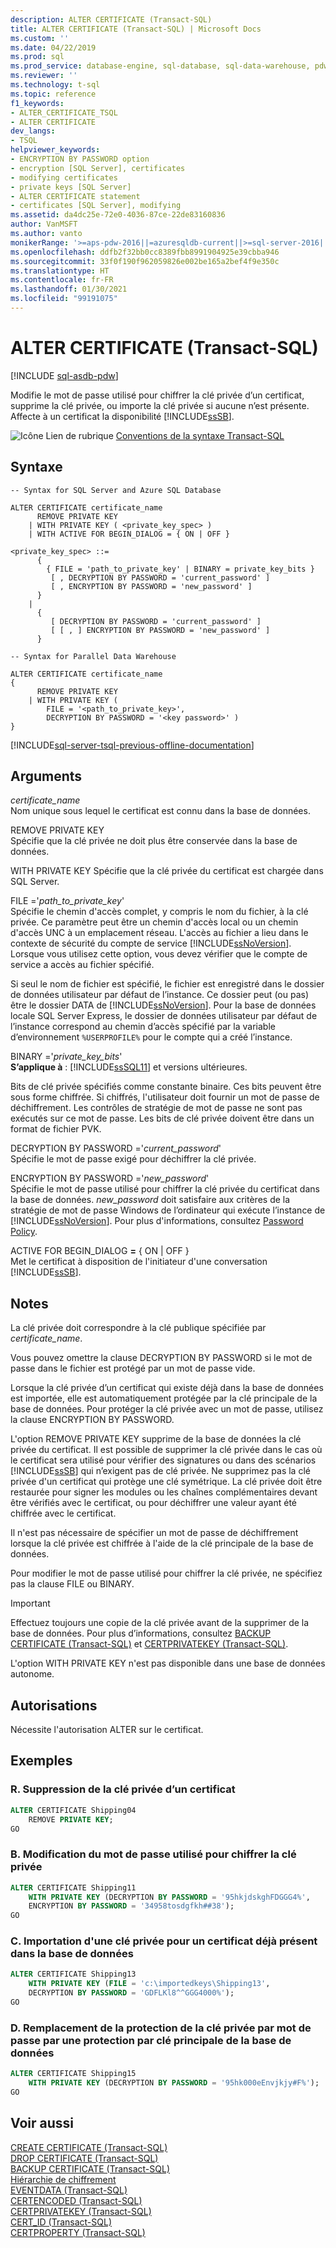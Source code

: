 ```yaml
---
description: ALTER CERTIFICATE (Transact-SQL)
title: ALTER CERTIFICATE (Transact-SQL) | Microsoft Docs
ms.custom: ''
ms.date: 04/22/2019
ms.prod: sql
ms.prod_service: database-engine, sql-database, sql-data-warehouse, pdw
ms.reviewer: ''
ms.technology: t-sql
ms.topic: reference
f1_keywords:
- ALTER_CERTIFICATE_TSQL
- ALTER CERTIFICATE
dev_langs:
- TSQL
helpviewer_keywords:
- ENCRYPTION BY PASSWORD option
- encryption [SQL Server], certificates
- modifying certificates
- private keys [SQL Server]
- ALTER CERTIFICATE statement
- certificates [SQL Server], modifying
ms.assetid: da4dc25e-72e0-4036-87ce-22de83160836
author: VanMSFT
ms.author: vanto
monikerRange: '>=aps-pdw-2016||=azuresqldb-current||>=sql-server-2016||>=sql-server-linux-2017||=azuresqldb-mi-current'
ms.openlocfilehash: ddfb2f32bb0cc8389fbb8991904925e39cbba946
ms.sourcegitcommit: 33f0f190f962059826e002be165a2bef4f9e350c
ms.translationtype: HT
ms.contentlocale: fr-FR
ms.lasthandoff: 01/30/2021
ms.locfileid: "99191075"
---
```

# <a name="alter-certificate-transact-sql"></a>ALTER CERTIFICATE (Transact-SQL)

[!INCLUDE [sql-asdb-pdw](../../includes/applies-to-version/sql-asdb-pdw.md)]

  Modifie le mot de passe utilisé pour chiffrer la clé privée d’un certificat, supprime la clé privée, ou importe la clé privée si aucune n’est présente. Affecte à un certificat la disponibilité [!INCLUDE[ssSB](../../includes/sssb-md.md)].  
  
 ![Icône Lien de rubrique](../../database-engine/configure-windows/media/topic-link.gif "Icône du lien de rubrique") [Conventions de la syntaxe Transact-SQL](../../t-sql/language-elements/transact-sql-syntax-conventions-transact-sql.md)  
  
## <a name="syntax"></a>Syntaxe  
  
```syntaxsql
-- Syntax for SQL Server and Azure SQL Database  
  
ALTER CERTIFICATE certificate_name   
      REMOVE PRIVATE KEY  
    | WITH PRIVATE KEY ( <private_key_spec> )  
    | WITH ACTIVE FOR BEGIN_DIALOG = { ON | OFF }  
  
<private_key_spec> ::=   
      {   
        { FILE = 'path_to_private_key' | BINARY = private_key_bits }  
         [ , DECRYPTION BY PASSWORD = 'current_password' ]  
         [ , ENCRYPTION BY PASSWORD = 'new_password' ]  
      }  
    |  
      {  
         [ DECRYPTION BY PASSWORD = 'current_password' ]  
         [ [ , ] ENCRYPTION BY PASSWORD = 'new_password' ]  
      }  
``` 
 
 
```syntaxsql  
-- Syntax for Parallel Data Warehouse  
  
ALTER CERTIFICATE certificate_name   
{  
      REMOVE PRIVATE KEY  
    | WITH PRIVATE KEY (   
        FILE = '<path_to_private_key>',  
        DECRYPTION BY PASSWORD = '<key password>' )
}  
```  

[!INCLUDE[sql-server-tsql-previous-offline-documentation](../../includes/sql-server-tsql-previous-offline-documentation.md)]

## <a name="arguments"></a>Arguments
 *certificate_name*  
 Nom unique sous lequel le certificat est connu dans la base de données.  
  
 REMOVE PRIVATE KEY  
 Spécifie que la clé privée ne doit plus être conservée dans la base de données.  
  
 WITH PRIVATE KEY Spécifie que la clé privée du certificat est chargée dans SQL Server.

 FILE ='*path_to_private_key*'  
 Spécifie le chemin d'accès complet, y compris le nom du fichier, à la clé privée. Ce paramètre peut être un chemin d'accès local ou un chemin d'accès UNC à un emplacement réseau. L'accès au fichier a lieu dans le contexte de sécurité du compte de service [!INCLUDE[ssNoVersion](../../includes/ssnoversion-md.md)]. Lorsque vous utilisez cette option, vous devez vérifier que le compte de service a accès au fichier spécifié.
 
 Si seul le nom de fichier est spécifié, le fichier est enregistré dans le dossier de données utilisateur par défaut de l’instance. Ce dossier peut (ou pas) être le dossier DATA de [!INCLUDE[ssNoVersion](../../includes/ssnoversion-md.md)]. Pour la base de données locale SQL Server Express, le dossier de données utilisateur par défaut de l’instance correspond au chemin d’accès spécifié par la variable d’environnement `%USERPROFILE%` pour le compte qui a créé l’instance.  
  
 BINARY ='*private_key_bits*'  
 **S’applique à** : [!INCLUDE[ssSQL11](../../includes/sssql11-md.md)] et versions ultérieures.  
  
 Bits de clé privée spécifiés comme constante binaire. Ces bits peuvent être sous forme chiffrée. Si chiffrés, l'utilisateur doit fournir un mot de passe de déchiffrement. Les contrôles de stratégie de mot de passe ne sont pas exécutés sur ce mot de passe. Les bits de clé privée doivent être dans un format de fichier PVK.  
  
 DECRYPTION BY PASSWORD ='*current_password*'  
 Spécifie le mot de passe exigé pour déchiffrer la clé privée.  
  
 ENCRYPTION BY PASSWORD ='*new_password*'  
 Spécifie le mot de passe utilisé pour chiffrer la clé privée du certificat dans la base de données. *new_password* doit satisfaire aux critères de la stratégie de mot de passe Windows de l’ordinateur qui exécute l’instance de [!INCLUDE[ssNoVersion](../../includes/ssnoversion-md.md)]. Pour plus d'informations, consultez [Password Policy](../../relational-databases/security/password-policy.md).  
  
 ACTIVE FOR BEGIN_DIALOG **=** { ON | OFF }  
 Met le certificat à disposition de l'initiateur d'une conversation [!INCLUDE[ssSB](../../includes/sssb-md.md)].  
  
## <a name="remarks"></a>Notes  
 La clé privée doit correspondre à la clé publique spécifiée par *certificate_name*.  
  
 Vous pouvez omettre la clause DECRYPTION BY PASSWORD si le mot de passe dans le fichier est protégé par un mot de passe vide.  
  
 Lorsque la clé privée d’un certificat qui existe déjà dans la base de données est importée, elle est automatiquement protégée par la clé principale de la base de données. Pour protéger la clé privée avec un mot de passe, utilisez la clause ENCRYPTION BY PASSWORD.  
  
 L'option REMOVE PRIVATE KEY supprime de la base de données la clé privée du certificat. Il est possible de supprimer la clé privée dans le cas où le certificat sera utilisé pour vérifier des signatures ou dans des scénarios [!INCLUDE[ssSB](../../includes/sssb-md.md)] qui n’exigent pas de clé privée. Ne supprimez pas la clé privée d'un certificat qui protège une clé symétrique. La clé privée doit être restaurée pour signer les modules ou les chaînes complémentaires devant être vérifiés avec le certificat, ou pour déchiffrer une valeur ayant été chiffrée avec le certificat.   
  
 Il n'est pas nécessaire de spécifier un mot de passe de déchiffrement lorsque la clé privée est chiffrée à l'aide de la clé principale de la base de données.  
 
 Pour modifier le mot de passe utilisé pour chiffrer la clé privée, ne spécifiez pas la clause FILE ou BINARY.
  
> [!IMPORTANT]  
>  Effectuez toujours une copie de la clé privée avant de la supprimer de la base de données. Pour plus d’informations, consultez [BACKUP CERTIFICATE &#40;Transact-SQL&#41;](../../t-sql/statements/backup-certificate-transact-sql.md) et [CERTPRIVATEKEY &#40;Transact-SQL&#41;](../../t-sql/functions/certprivatekey-transact-sql.md).  
  
 L'option WITH PRIVATE KEY n'est pas disponible dans une base de données autonome.  
  
## <a name="permissions"></a>Autorisations  
 Nécessite l'autorisation ALTER sur le certificat.  
  
## <a name="examples"></a>Exemples  
  
### <a name="a-removing-the-private-key-of-a-certificate"></a>R. Suppression de la clé privée d’un certificat  
  
```sql  
ALTER CERTIFICATE Shipping04   
    REMOVE PRIVATE KEY;  
GO  
```  
  
### <a name="b-changing-the-password-that-is-used-to-encrypt-the-private-key"></a>B. Modification du mot de passe utilisé pour chiffrer la clé privée  
  
```sql  
ALTER CERTIFICATE Shipping11   
    WITH PRIVATE KEY (DECRYPTION BY PASSWORD = '95hkjdskghFDGGG4%',  
    ENCRYPTION BY PASSWORD = '34958tosdgfkh##38');  
GO  
```  
  
### <a name="c-importing-a-private-key-for-a-certificate-that-is-already-present-in-the-database"></a>C. Importation d'une clé privée pour un certificat déjà présent dans la base de données  
  
```sql  
ALTER CERTIFICATE Shipping13   
    WITH PRIVATE KEY (FILE = 'c:\importedkeys\Shipping13',  
    DECRYPTION BY PASSWORD = 'GDFLKl8^^GGG4000%');  
GO  
```  
  
### <a name="d-changing-the-protection-of-the-private-key-from-a-password-to-the-database-master-key"></a>D. Remplacement de la protection de la clé privée par mot de passe par une protection par clé principale de la base de données  
  
```sql  
ALTER CERTIFICATE Shipping15   
    WITH PRIVATE KEY (DECRYPTION BY PASSWORD = '95hk000eEnvjkjy#F%');  
GO  
```  
  
## <a name="see-also"></a>Voir aussi  
 [CREATE CERTIFICATE &#40;Transact-SQL&#41;](../../t-sql/statements/create-certificate-transact-sql.md)  
 [DROP CERTIFICATE &#40;Transact-SQL&#41;](../../t-sql/statements/drop-certificate-transact-sql.md)  
 [BACKUP CERTIFICATE &#40;Transact-SQL&#41;](../../t-sql/statements/backup-certificate-transact-sql.md)  
 [Hiérarchie de chiffrement](../../relational-databases/security/encryption/encryption-hierarchy.md)  
 [EVENTDATA &#40;Transact-SQL&#41;](../../t-sql/functions/eventdata-transact-sql.md)  
 [CERTENCODED &#40;Transact-SQL&#41;](../../t-sql/functions/certencoded-transact-sql.md)  
 [CERTPRIVATEKEY &#40;Transact-SQL&#41;](../../t-sql/functions/certprivatekey-transact-sql.md)  
 [CERT_ID &#40;Transact-SQL&#41;](../../t-sql/functions/cert-id-transact-sql.md)  
 [CERTPROPERTY &#40;Transact-SQL&#41;](../../t-sql/functions/certproperty-transact-sql.md)  
  
  

